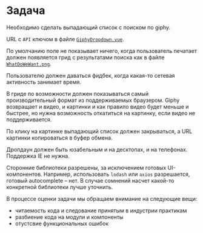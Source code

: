 # Задача

Необходимо сделать выпадающий список с поиском по giphy.

URL c `API` ключом в файле [`GiphyDropdown.vue`](src/GiphyDropdown.js).

По умолчанию поле не показывает ничего, когда пользователь печатает должен появляется грид с результатами поиска как в файле [`WhatDoWeWant.png`](WhatDoWeWant.png).

Пользователю должен даваться фидбек, когда какая-то сетевая активность занимает время.

В гриде по возможности должен показываться самый производительный формат из поддерживаемых браузером. Giphy возвращает и видео, и картинки и как правило видео будет меньше и быстрее, но нужна возможность откатиться на картинку, если видео не поддерживается.

По клику на картинке выпадающий список должен закрываться, а URL картинки копироваться в буфер обмена.

Дропдаун должен быть юзабельным и на десктопах, и на телефонах. Поддержка IE не нужна.

Сторонние библиотеки разрешены, за исключением готовых UI-компонентов. Например, использовать `lodash` или `axios` разрешается, готовый autocomplete – нет. В случае сомнений насчет какой-то конкретной библиотеки лучше уточнить.

В процессе оценки задачи мы обращаем внимание на следующие вещи:

- читаемость кода и следование принятым в индустрии практикам
- разбиение кода на модули и компоненты
- отустсвие функциональных ошибок
